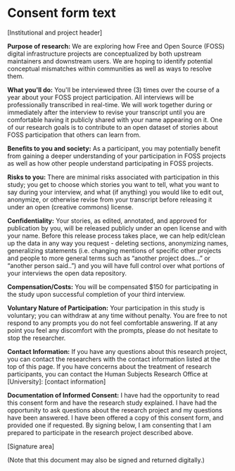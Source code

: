 # Consent form text

[Institutional and project header]

**Purpose of research:** We are exploring how Free and Open Source (FOSS) digital infrastructure projects are conceptualized by both upstream maintainers and downstream users. We are hoping to identify potential conceptual mismatches within communities as well as ways to resolve them.

**What you'll do:** You'll be interviewed three (3) times over the course of a year about your FOSS project participation. All interviews will be professionally transcribed in real-time. We will work together during or immediately after the interview to revise your transcript until you are comfortable having it publicly shared with your name appearing on it. One of our research goals is to contribute to an open dataset of stories about FOSS participation that others can learn from.

**Benefits to you and society:** As a participant, you may potentially benefit from gaining a deeper understanding of your participation in FOSS projects as well as how other people understand participating in FOSS projects.

**Risks to you:** There are minimal risks associated with participation in this study; you get to choose which stories you want to tell, what you want to say during your interview, and what (if anything) you would like to edit out, anonymize, or otherwise revise from your transcript before releasing it under an open (creative commons) license.

**Confidentiality:** Your stories, as edited, annotated, and approved for publication by you, will be released publicly under an open license and with your name. Before this release process takes place, we can help edit/clean up the data in any way you request - deleting sections, anonymizing names, generalizing statements (i.e. changing mentions of specific other projects and people to more general terms such as “another project does…” or “another person said..”) and you will have full control over what portions of your interviews the open data repository.

**Compensation/Costs:** You will be compensated $150 for participating in the study upon successful completion of your third interview.

**Voluntary Nature of Participation:** Your participation in this study is voluntary; you can withdraw at any time without penalty. You are free to not respond to any prompts you do not feel comfortable answering. If at any point you feel any discomfort with the prompts, please do not hesitate to stop the researcher.

**Contact Information:** If you have any questions about this research project, you can contact the researchers with the contact information listed at the top of this page.  If you have concerns about the treatment of research participants, you can contact the Human Subjects Research Office at [University]: [contact information]

**Documentation of Informed Consent:** I have had the opportunity to read this consent form and have the research study explained. I have had the opportunity to ask questions about the research project and my questions have been answered. I have been offered a copy of this consent form, and provided one if requested. By signing below, I am consenting that I am prepared to participate in the research project described above.

[Signature area]

(Note that this document may also be signed and returned digitally.)
